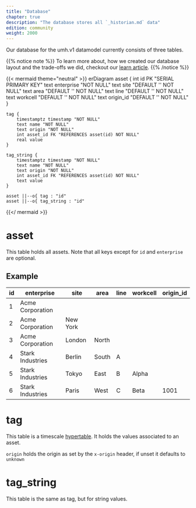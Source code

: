 ```yaml
---
title: "Database"
chapter: true
description: "The database stores all `_historian.md` data"
edition: community
weight: 2000
---
```


Our database for the umh.v1 datamodel currently consists of three tables.

{{% notice note %}}
To learn more about, how we created our database layout and the trade-offs we did, checkout our [learn article](https://learn.umh.app/lesson/data-modeling-in-the-unified-namespace-mqtt-kafka/).
{{% /notice %}}

{{< mermaid theme="neutral" >}}
erDiagram
    asset {
        int id PK "SERIAL PRIMARY KEY"
        text enterprise "NOT NULL"
        text site "DEFAULT '' NOT NULL"
        text area "DEFAULT '' NOT NULL"
        text line "DEFAULT '' NOT NULL"
        text workcell "DEFAULT '' NOT NULL"
        text origin_id "DEFAULT '' NOT NULL"
    }

    tag {
        timestamptz timestamp "NOT NULL"
        text name "NOT NULL"
        text origin "NOT NULL"
        int asset_id FK "REFERENCES asset(id) NOT NULL"
        real value
    }

    tag_string {
        timestamptz timestamp "NOT NULL"
        text name "NOT NULL"
        text origin "NOT NULL"
        int asset_id FK "REFERENCES asset(id) NOT NULL"
        text value
    }

    asset ||--o{ tag : "id"
    asset ||--o{ tag_string : "id"

{{</ mermaid >}}

# asset
This table holds all assets.
Note that all keys except for `id` and `enterprise` are optional.

## Example
| id | enterprise       | site      | area  | line | workcell | origin_id |
|----|------------------|-----------|-------|------|----------|-----------|
| 1  | Acme Corporation |           |       |      |          |           |
| 2  | Acme Corporation | New York  |       |      |          |           |
| 3  | Acme Corporation | London    | North |      |          |           |
| 4  | Stark Industries | Berlin    | South | A    |          |           |
| 5  | Stark Industries | Tokyo     | East  | B    | Alpha    |           |
| 6  | Stark Industries | Paris     | West  | C    | Beta     | 1001      |


# tag

This table is a timescale [hypertable](https://docs.timescale.com/use-timescale/latest/hypertables/about-hypertables/).
It holds the values associated to an asset.

`origin` holds the origin as set by the `x-origin` header, if unset it defaults to `unknown`

# tag_string

This table is the same as tag, but for string values.